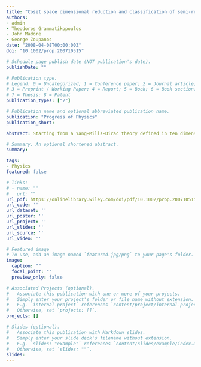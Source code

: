 ```yaml
---
title: "Coset space dimensional reduction and classification of semi‐realistic particle physics models"
authors:
- admin
- Theodoros Grammatikopoulos
- John Madore
- George Zoupanos
date: "2008-04-08T00:00:00Z"
doi: "10.1002/prop.200710515"

# Schedule page publish date (NOT publication's date).
publishDate: ""

# Publication type.
# Legend: 0 = Uncategorized; 1 = Conference paper; 2 = Journal article;
# 3 = Preprint / Working Paper; 4 = Report; 5 = Book; 6 = Book section;
# 7 = Thesis; 8 = Patent
publication_types: ["2"]

# Publication name and optional abbreviated publication name.
publication: "Progress of Physics"
publication_short:

abstract: Starting from a Yang‐Mills‐Dirac theory defined in ten dimensions we classify the semi‐realistic particle physics models resulting from their Forgacs‐Manton dimensional reduction. The higher‐dimensional gauge group is chosen to be $\mathrm{E(8)}$. This choice as well as the dimensionality of the space‐time is suggested by the heterotic string theory. Furthermore, we assume that the space‐time on which the theory is defined can be written in the compactified form $\mathrm{M}^{4} \times \mathrm{B}$, with $\mathrm{M}^{4}$ the ordinary Minkowski spacetime and $\mathrm{B} = \mathrm{S/R}$ a 6‐dim homogeneous coset space. We constrain our investigation in those cases where the dimensional reduction leads in four dimensions to phenomenologically interesting and anomaly‐free GUTs such as $\mathrm{E(6)}$, $\mathrm{SO(10)}$ and $\mathrm{SU(5)}$. However the four‐dimensional surviving scalars transform in the fundamental of the resulting gauge group are not suitable for the superstrong symmetry breaking of the Standard Model. The main objective of our work is the investigation to which extent the latter can be achieved by employing the Wilson flux breaking mechanism.

# Summary. An optional shortened abstract.
summary:

tags:
- Physics
featured: false

# links:
# - name: ""
#   url: ""
url_pdf: https://onlinelibrary.wiley.com/doi/pdf/10.1002/prop.200710515
url_code: ''
url_dataset: ''
url_poster: ''
url_project: ''
url_slides: ''
url_source: ''
url_video: ''

# Featured image
# To use, add an image named `featured.jpg/png` to your page's folder. 
image:
  caption: ""
  focal_point: ""
  preview_only: false

# Associated Projects (optional).
#   Associate this publication with one or more of your projects.
#   Simply enter your project's folder or file name without extension.
#   E.g. `internal-project` references `content/project/internal-project/index.md`.
#   Otherwise, set `projects: []`.
projects: []

# Slides (optional).
#   Associate this publication with Markdown slides.
#   Simply enter your slide deck's filename without extension.
#   E.g. `slides: "example"` references `content/slides/example/index.md`.
#   Otherwise, set `slides: ""`.
slides:
---
```

